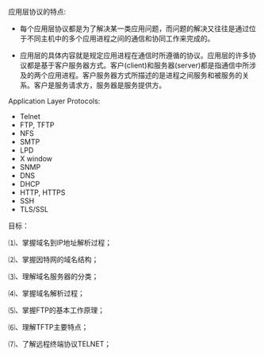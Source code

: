 应用层协议的特点:

* 每个应用层协议都是为了解决某一类应用问题，而问题的解决又往往是通过位于不同主机中的多个应用进程之间的通信和协同工作来完成的。

* 应用层的具体内容就是规定应用进程在通信时所遵循的协议。应用层的许多协议都是基于客户服务器方式。客户\(client\)和服务器\(server\)都是指通信中所涉及的两个应用进程。客户服务器方式所描述的是进程之间服务和被服务的关系。客户是服务请求方，服务器是服务提供方。

Application Layer Protocols:

* Telnet
* FTP, TFTP
* NFS
* SMTP
* LPD
* X window
* SNMP
* DNS
* DHCP
* HTTP, HTTPS
* SSH
* TLS/SSL

目标：

⑴、掌握域名到IP地址解析过程；

⑵、掌握因特网的域名结构；

⑶、理解域名服务器的分类；

⑷、掌握域名解析过程；

⑸、掌握FTP的基本工作原理； 

⑹、理解TFTP主要特点；

⑺、了解远程终端协议TELNET；

